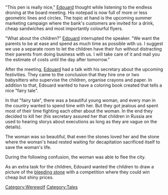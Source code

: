 "This pen is really nice," [Edouard](Edouard "wikilink") thought while
listening to the endless droning at the board meeting. His notepad is
now full of more or less geometric lines and circles. The topic at hand
is the upcoming summer marketing campaign where the bank's customers are
invited for a drink, cheap sandwiches and most importantly colourful
flyers.

"What about the children?" [Edouard](Edouard "wikilink") interrupted the
speaker. "We want the parents to be at ease and spend as much time as
possible with us. I suggest we use a separate room to let the children
have their fun without distracting their parents from doing business
with us. I will take care of it and mail you the estimate of costs until
the day after tomorrow."

After the meeting, [Edouard](Edouard "wikilink") had a talk with his
secretary about the upcoming festivities. They came to the conclusion
that they hire one or two babysitters who supervise the children,
organise crayons and paper. In addition to that, Edouard wanted to have
a coloring book created that tells a nice "fairy tale".

In that "fairy tale", there was a beautiful young woman, and every man
in the country wanted to spend time with her. But they got jealous and
spent most of their time fighting each other about the woman. In the end
they decided to kill her (his secretary assured her that children in
Russia are used to hearing storys about executions as long as they are
vague on the details).

The woman was so beautiful, that even the stones loved her and the stone
where the woman's head rested waiting for decapitation sacrificed itself
to save the woman's life.

During the following confusion, the woman was able to flee the city.

As an extra task for the children, Edouard wanted the children to draw a
picture of the [bleeding
stone](The_fate_of_The_Bleeding_Stone "wikilink") with a competition
where they could win cheap but shiny prices.

[Category:Werewolf](Category:Werewolf "wikilink")
[Category:Tales](Category:Tales "wikilink")